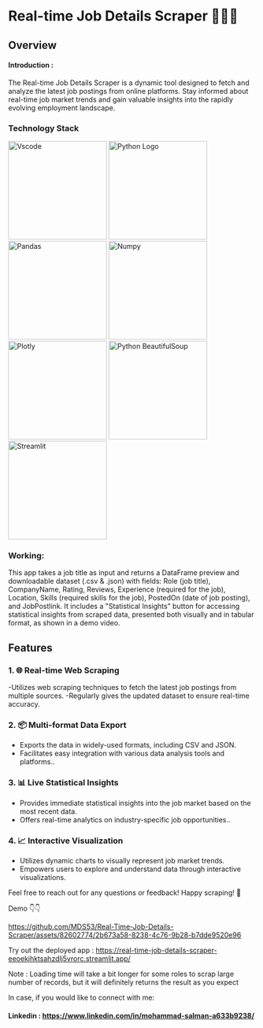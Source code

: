 # Real-time Job Details Scraper 🕵️‍♂️💼
###
###

## Overview
####
#### Introduction :
The Real-time Job Details Scraper is a dynamic tool designed to fetch and analyze the latest job postings from online platforms. Stay informed about real-time job market trends and gain valuable insights into the rapidly evolving employment landscape.

### Technology Stack 

<img src="https://github.com/MDS53/Real-Time-Job-Details-Scraper/assets/82602774/820e282c-87db-4f40-b79f-7d618fc9f0a8" alt="Vscode" width="200"/>

<img src="https://github.com/MDS53/Real-Time-Job-Details-Scraper/assets/82602774/d0461aa4-8db1-408a-ac80-be8798f48adf" alt="Python Logo" width="200"/>

<img src="https://github.com/MDS53/Real-Time-Job-Details-Scraper/assets/82602774/641cab3d-c237-4ffa-b7b5-5bb69b819b7b" alt="Pandas" width="200"/>

<img src="https://github.com/MDS53/Real-Time-Job-Details-Scraper/assets/82602774/3b8b618a-4600-4dc6-8e14-7b37f51d5296" alt="Numpy" width="200"/>

<img src="https://github.com/MDS53/Real-Time-Job-Details-Scraper/assets/82602774/d51049d8-9f20-4220-9b4f-d8801ad7db4f" alt="Plotly" width="200"/>

<img src="https://github.com/MDS53/Real-Time-Job-Details-Scraper/assets/82602774/4170d8c0-b96d-4d0c-a44c-f70930beab47" alt="Python BeautifulSoup" width="200"/>

<img src="https://github.com/MDS53/Youtube-Content-Scrapper/assets/82602774/18062093-e3bf-4dc6-b3c4-9e060d29b144" alt="Streamlit" width="200"/>


### Working: 
This app takes a job title as input and returns a DataFrame preview and downloadable dataset (.csv & .json) with fields: Role (job title), CompanyName, Rating, Reviews, Experience (required for the job), Location, Skills (required skills for the job), PostedOn (date of job posting), and JobPostlink. It includes a "Statistical Insights" button for accessing statistical insights from scraped data, presented both visually and in tabular format, as shown in a demo video.

## Features

### 1.  🌐  Real-time Web Scraping

-Utilizes web scraping techniques to fetch the latest job postings from multiple sources.
-Regularly gives the updated dataset to ensure real-time accuracy.

### 2. 📦 Multi-format Data Export

- Exports the data in widely-used formats, including CSV and JSON.
- Facilitates easy integration with various data analysis tools and platforms..

### 3. 📊 Live Statistical Insights

- Provides immediate statistical insights into the job market based on the most recent data.
- Offers real-time analytics on industry-specific job opportunities..

### 4. 📈 Interactive Visualization

- Utilizes dynamic charts to visually represent job market trends.
- Empowers users to explore and understand data through interactive visualizations.
  
Feel free to reach out for any questions or feedback! Happy scraping! 🚀

Demo 👇👇

https://github.com/MDS53/Real-Time-Job-Details-Scraper/assets/82602774/2b673a58-8238-4c76-9b28-b7dde9520e96

Try out the deployed app : https://real-time-job-details-scraper-eeoekjhktsahzdlj5vrorc.streamlit.app/


Note : Loading time will take a bit longer for some roles to scrap large number of records, but it will definitely returns the result as you expect


In case, if you would like to connect with me:
#### Linkedin : https://www.linkedin.com/in/mohammad-salman-a633b9238/

